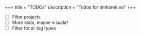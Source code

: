 +++
title = "TODOs"
description = "Todos for timharek.no"
+++

- [ ] Filter projects
- [ ] More stats, maybe visuals?
- [ ] Filter for all log types

